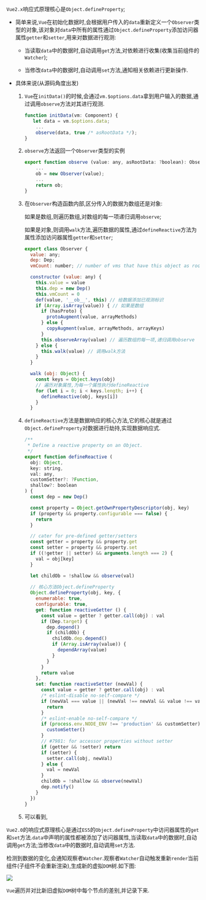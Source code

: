 `Vue2.x`响应式原理核心是`Object.defineProperty`;

- 简单来说,`Vue`在初始化数据时,会根据用户传入的`data`重新定义一个`Observer`类型的对象,该对象对`data`中所有的属性通过`Object.defineProperty`添加访问器属性`getter`和`setter`,用来对数据进行观测:

  - 当读取`data`中的数据时,自动调用`get`方法,对依赖进行收集(收集当前组件的`Watcher`);

  - 当修改`data`中的数据时,自动调用`set`方法,通知相关依赖进行更新操作.

- 具体来说(从源码角度出发)

  1. `Vue`在`initData()`的时候,会通过`vm.$options.data`拿到用户输入的数据,通过调用`observe`方法对其进行观测.

     ```js
     function initData(vm: Component) {
     	let data = vm.$options.data;
         ...
         observe(data, true /* asRootData */);
     }
     ```

  2. `observe`方法返回一个`Observer`类型的实例

     ```js
     export function observe (value: any, asRootData: ?boolean): Observer | void {
         ...
         ob = new Observer(value);
         ...
         return ob;
     }
     ```

  3. 在`Observer`构造函数内部,区分传入的数据为数组还是对象:

     如果是数组,则遍历数组,对数组的每一项递归调用`observe`;

     如果是对象,则调用`walk`方法,遍历数据的属性,通过`defineReactive`方法为属性添加访问器属性`getter`和`setter`;

     ```js
     export class Observer {
       value: any;
       dep: Dep;
       vmCount: number; // number of vms that have this object as root $data
     
       constructor (value: any) {
         this.value = value
         this.dep = new Dep()
         this.vmCount = 0
         def(value, '__ob__', this) // 给数据添加已观测标识
         if (Array.isArray(value)) { // 如果是数组
           if (hasProto) {
             protoAugment(value, arrayMethods)
           } else {
             copyAugment(value, arrayMethods, arrayKeys)
           }
           this.observeArray(value) // 遍历数组的每一项,递归调用observe
         } else {
           this.walk(value) // 调用walk方法
         }
       }
     
       walk (obj: Object) {
         const keys = Object.keys(obj)
         // 遍历对象属性,为每一个属性执行defineReactive
         for (let i = 0; i < keys.length; i++) {
           defineReactive(obj, keys[i])
         }
       }
     ```

     

  4. `defineReactive`方法是数据响应的核心方法,它的核心就是通过`Object.defineProperty`对数据进行劫持,实现数据响应式.

     ```js
     /**
      * Define a reactive property on an Object.
      */
     export function defineReactive (
       obj: Object,
       key: string,
       val: any,
       customSetter?: ?Function,
       shallow?: boolean
     ) {
       const dep = new Dep()
     
       const property = Object.getOwnPropertyDescriptor(obj, key)
       if (property && property.configurable === false) {
         return
       }
     
       // cater for pre-defined getter/setters
       const getter = property && property.get
       const setter = property && property.set
       if ((!getter || setter) && arguments.length === 2) {
         val = obj[key]
       }
     
       let childOb = !shallow && observe(val)
       
       // 核心方法Object.defineProperty
       Object.defineProperty(obj, key, {
         enumerable: true,
         configurable: true,
         get: function reactiveGetter () {
           const value = getter ? getter.call(obj) : val
           if (Dep.target) {
             dep.depend()
             if (childOb) {
               childOb.dep.depend()
               if (Array.isArray(value)) {
                 dependArray(value)
               }
             }
           }
           return value
         },
         set: function reactiveSetter (newVal) {
           const value = getter ? getter.call(obj) : val
           /* eslint-disable no-self-compare */
           if (newVal === value || (newVal !== newVal && value !== value)) {
             return
           }
           /* eslint-enable no-self-compare */
           if (process.env.NODE_ENV !== 'production' && customSetter) {
             customSetter()
           }
           // #7981: for accessor properties without setter
           if (getter && !setter) return
           if (setter) {
             setter.call(obj, newVal)
           } else {
             val = newVal
           }
           childOb = !shallow && observe(newVal)
           dep.notify()
         }
       })
     }
     ```
     
  5. 可以看到,















`Vue2.0`的响应式原理核心是通过`ES5`的`Object.defineProperty`中访问器属性的`get`和`set`方法.`data`中声明的属性都被添加了访问器属性,当读取`data`中的数据时,自动调用`get`方法;当修改`data`中的数据时,自动调用`set`方法.

检测到数据的变化,会通知观察者`Watcher`.观察者`Watcher`自动触发重新`render`当前组件(子组件不会重新渲染),生成新的虚拟`DOM`树.如下图:

![](https://gitee.com/ljf52007/note/raw/master/images/Vue/vue2.0%E5%93%8D%E5%BA%94%E5%BC%8F%E5%8E%9F%E7%90%861.png)

`Vue`遍历并对比新旧虚拟`DOM`树中每个节点的差别,并记录下来.

